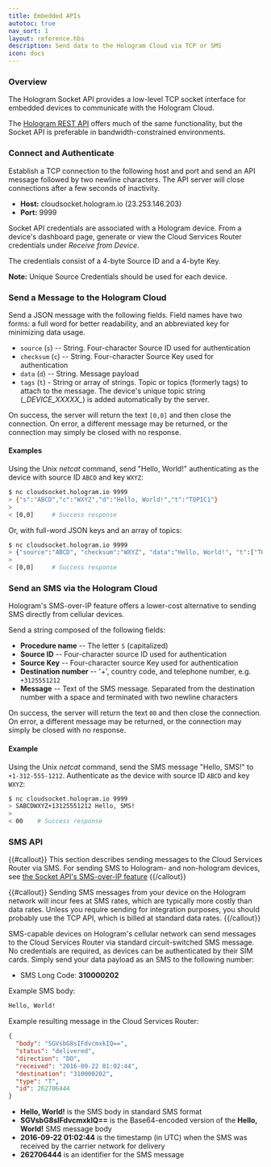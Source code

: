 ```yaml
---
title: Embedded APIs
autotoc: true
nav_sort: 1
layout: reference.hbs
description: Send data to the Hologram Cloud via TCP or SMS
icon: docs
---
```


### Overview

The Hologram Socket API provides a low-level TCP socket interface for 
embedded devices to communicate with the Hologram Cloud.

The [Hologram REST API](/docs/reference/cloud/http) offers much of the same
functionality, but the Socket API is preferable in bandwidth-constrained
environments.

### Connect and Authenticate

Establish a TCP connection to the following host and port and send an
API message followed by two newline characters. The API server will
close connections after a few seconds of inactivity.

* **Host:** cloudsocket.hologram.io (23.253.146.203)
* **Port:** 9999

Socket API credentials are associated with a Hologram device. From a 
device's dashboard page, generate or view the Cloud Services Router 
credentials under *Receive from Device*.

The credentials consist of a 4-byte Source ID and a 4-byte Key. 

**Note:** Unique Source Credentials should be used for each device.


### Send a Message to the Hologram Cloud

Send a JSON message with the following fields. Field names have two forms:
a full word for better readability, and an abbreviated key for minimizing
data usage.

* `source` (`s`) -- String. Four-character Source ID used for authentication
* `checksum` (`c`) -- String. Four-character Source Key used for authentication
* `data` (`d`) -- String. Message payload
* `tags` (`t`) - String or array of strings. Topic or topics (formerly tags) to attach to the message.
  The device's unique topic string (*\_DEVICE\_XXXXX\_*) is added automatically by the server.

On success, the server will return the text `[0,0]` and then close the connection.
On error, a different message may be returned, or the connection may simply be closed with no response.

#### Examples

Using the Unix *netcat* command, send "Hello, World!" authenticating as the device with 
source ID `ABCD` and key `WXYZ`:

```bash
$ nc cloudsocket.hologram.io 9999
> {"s":"ABCD","c":"WXYZ","d":"Hello, World!","t":"TOPIC1"}
>
< [0,0]     # Success response
```

Or, with full-word JSON keys and an array of topics:

```bash
$ nc cloudsocket.hologram.io 9999
> {"source":"ABCD", "checksum":"WXYZ", "data":"Hello, World!", "t":["TOPIC1", "TOPIC2"]}
>
< [0,0]     # Success response
```


### Send an SMS via the Hologram Cloud

Hologram's SMS-over-IP feature offers a lower-cost alternative to sending
SMS directly from cellular devices.

Send a string composed of the following fields:

* **Procedure name** -- The letter `S` (capitalized)
* **Source ID** -- Four-character source ID used for authentication
* **Source Key** -- Four-character source Key used for authentication
* **Destination number** -- '+', country code, and telephone number, 
  e.g. `+3125551212`
* **Message** -- Text of the SMS message. Separated from the destination number 
  with a space and terminated with two newline characters

On success, the server will return the text `00` and then close the connection.
On error, a different message may be returned, or the connection may simply be closed 
with no response.

#### Example

Using the Unix *netcat* command, send the SMS message "Hello, SMS!" to `+1-312-555-1212`.
Authenticate as the device with source ID `ABCD` and key `WXYZ`:

```bash
$ nc cloudsocket.hologram.io 9999
> SABCDWXYZ+13125551212 Hello, SMS!
>
< 00    # Success response
```

### SMS API

{{#callout}}
This section describes sending messages to the Cloud Services Router via SMS. For sending SMS to Hologram-
and non-hologram devices, see [the Socket API's SMS-over-IP
feature](#send-an-sms-via-the-hologram-cloud)
{{/callout}}

{{#callout}}
Sending SMS messages from your device on the Hologram network
will incur fees at SMS rates, which are typically more costly than data
rates. Unless you require sending for integration purposes,
you should probably use the TCP API, which is billed at standard data rates.
{{/callout}}

SMS-capable devices on Hologram's cellular network can send messages
to the Cloud Services Router via standard 
circuit-switched SMS message. No credentials are required, as
devices can be authenticated by their SIM cards. Simply send your
data payload as an SMS to the following number:

* SMS Long Code: **310000202**

Example SMS body:

```bash
Hello, World!
```

Example resulting message in the Cloud Services Router:

```json
{
  "body": "SGVsbG8sIFdvcmxkIQ==",
  "status": "delivered",
  "direction": "DO",
  "received": "2016-09-22 01:02:44",
  "destination": "310000202",
  "type": "T",
  "id": 262706444
}
```

-   **Hello, World!** is the SMS body in standard SMS format
-   **SGVsbG8sIFdvcmxkIQ==** is the Base64-encoded version of the
    **Hello, World!** SMS message body
-   **2016-09-22 01:02:44** is the timestamp (in UTC) when the SMS was
    received by the carrier network for delivery
-   **262706444** is an identifier for the SMS message

